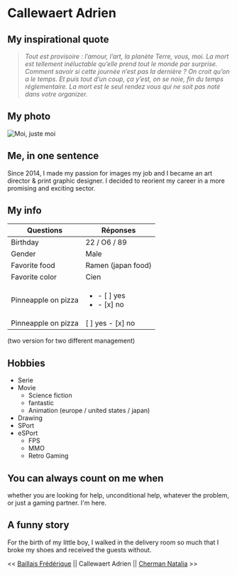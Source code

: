 # Callewaert Adrien

## My inspirational quote 

>*Tout est provisoire : l’amour, l’art, la planète Terre, vous, moi. La mort est tellement inéluctable qu’elle prend tout le monde par surprise. Comment savoir si cette journée n’est pas la dernière ? On croit qu’on a le temps. Et puis tout d’un coup, ça y’est, on se noie, fin du temps réglementaire.
La mort est le seul rendez vous qui ne soit pas noté dans votre organizer.*


## My photo 

![Moi, juste moi](https://media-exp1.licdn.com/dms/image/C4D03AQFunsACMWuiMQ/profile-displayphoto-shrink_200_200/0/1589024347402?e=1615420800&v=beta&t=WNIUd-5ImyU8aYR3FiAY-S4J4tzi143ED0fFkoYnxc8)


## Me, in one sentence 

Since 2014, I made my passion for images my job and I became an art director & print graphic designer.
I decided to reorient my career in a more promising and exciting sector.


## My info

Questions | Réponses
------------ | -------------
| Birthday      | 22 / O6 / 89 |
| Gender      | Male      |
| Favorite food | Ramen (japan food)      |
| Favorite color | Cien        |
| Pinneapple on pizza | <ul><li>- [ ] yes</li><li>- [x] no</li></ul> |
| Pinneapple on pizza | [ ] yes - [x] no |

(two version for two different management)


## Hobbies

* Serie
* Movie
    * Science fiction 
    * fantastic
    * Animation (europe / united states / japan)
* Drawing
* SPort
* eSPort
    * FPS 
    * MMO
    * Retro Gaming


## You can always count on me when

whether you are looking for help, unconditional help, whatever the problem, or just a gaming partner. I'm here.


## A funny story 

For the birth of my little boy, I walked in the delivery room so much that I broke my shoes and received the guests without.


<< [Baillais Frédérique](https://github.com/FredBail/challenge-markdown/blob/main/BaillaisFrederique.md)  || Callewaert Adrien ||  [Cherman Natalia](https://github.com/nataliacherman08/challengegroup/blob/main/ChermanNatalia.md) >>